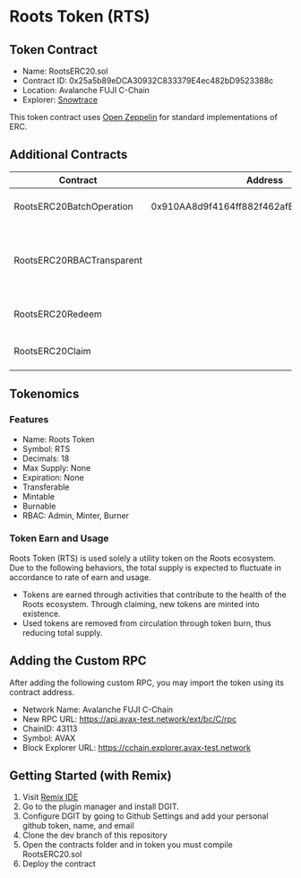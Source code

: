 # Roots Token (RTS)

## Token Contract
- Name: RootsERC20.sol
- Contract ID: 0x25a5b89eDCA30932C833379E4ec482bD9523388c
- Location: Avalanche FUJI C-Chain
- Explorer: [Snowtrace](https://testnet.snowtrace.io/address/0x25a5b89eDCA30932C833379E4ec482bD9523388c)

This token contract uses [Open Zeppelin](https://github.com/OpenZeppelin/openzeppelin-contracts) for standard implementations of ERC.

## Additional Contracts


| Contract | Address | RBAC | Description
| --- | --- | --- | --- |
| RootsERC20BatchOperation | 0x910AA8d9f4164ff882f462afE27487Df08e64666 | Yes | Adds Batch Operations to RTS |
| RootsERC20RBACTransparent |  | Yes | Allows execution of revoke and grant access Operations |
| RootsERC20Redeem |  | Yes | Redeem feature for RTS |
| RootsERC20Claim |  | Yes | Claim feature for RTS |

## Tokenomics
### Features
- Name: Roots Token
- Symbol: RTS
- Decimals: 18
- Max Supply: None
- Expiration: None
- Transferable
- Mintable
- Burnable
- RBAC: Admin, Minter, Burner


### Token Earn and Usage
Roots Token (RTS) is used solely a utility token on the Roots ecosystem. Due to the following behaviors, the total supply is expected to fluctuate in accordance to rate of earn and usage.
- Tokens are earned through activities that contribute to the health of the Roots ecosystem. Through claiming, new tokens are minted into existence.
- Used tokens are removed from circulation through token burn, thus reducing total supply.


## Adding the Custom RPC
After adding the following custom RPC, you may import the token using its contract address.
- Network Name: Avalanche FUJI C-Chain
- New RPC URL: https://api.avax-test.network/ext/bc/C/rpc
- ChainID: 43113
- Symbol: AVAX
- Block Explorer URL: https://cchain.explorer.avax-test.network


## Getting Started (with Remix)
1. Visit [Remix IDE](https://remix.ethereum.org/)
2. Go to the plugin manager and install DGIT.
3. Configure DGIT by going to Github Settings and add your personal github token, name, and email
4. Clone the dev branch of this repository
5. Open the contracts folder and in token you must compile RootsERC20.sol
6. Deploy the contract
